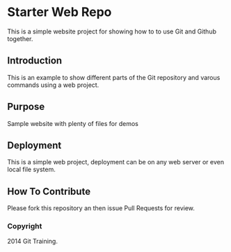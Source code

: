 # Starter Web Repo

This is a simple website project for 
showing how to to use Git and Github together.

## Introduction
This is an example to show different parts
of the Git repository and varous commands
using a web project.

## Purpose

Sample website with plenty of files for demos

## Deployment

This is a  simple web project, deployment
can be on any web server or even local file system.

## How To Contribute

Please fork this repository an then issue Pull Requests for review.

### Copyright
2014 Git Training.